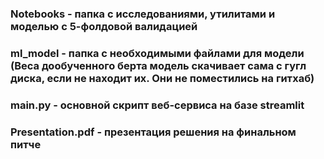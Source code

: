 ### Notebooks - папка с исследованиями, утилитами и моделью с 5-фолдовой валидацией

### ml_model - папка с необходимыми файлами для модели (Веса дообученного берта модель скачивает сама с гугл диска, если не находит их. Они не поместились на гитхаб)

### main.py - основной скрипт веб-сервиса на базе streamlit

### Presentation.pdf - презентация решения на финальном питче
